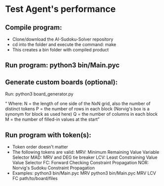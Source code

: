 # Test Agent's performance

## Compile program:
- Clone/download the AI-Sudoku-Solver repository
- cd into the folder and execute the command: make
- This creates a bin folder with compiled product

## Run program: python3 bin/Main.pyc

## Generate custom boards (optional):
Run: python3 board_generator.py <File Prefix> <Number of boards> <P> <Q> <M>
Where:
	N = the length of one side of the NxN grid, also the number of distinct tokens
	P = the number of rows in each block (Norvig's box is a synonym for block as used here)
	Q = the number of columns in each block
	M = the number of filled-in values at the start

## Run program with token(s):
-  Token order doesn't matter
- The following tokens are valid:
	MRV: Minimum Remaining Value Variable Selector
	MAD: MRV and DEG tie breaker
	LCV: Least Constraining Value Value Selector
	FC: Forward Checking Constraint Propagation
	NOR: Norvig's Sudoku Constraint Propagation
- Examples:
	python3 bin/Main.pyc MRV
	python3 bin/Main.pyc MRV LCV FC path/to/board/files
